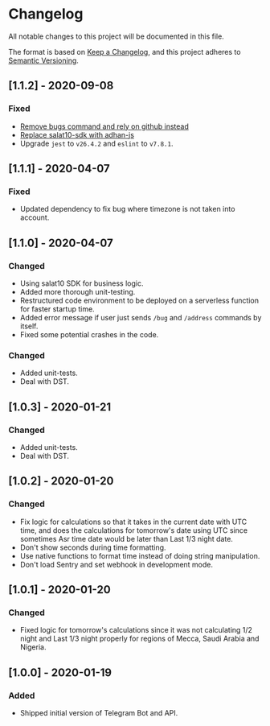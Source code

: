 # Changelog

All notable changes to this project will be documented in this file.

The format is based on [Keep a Changelog](https://keepachangelog.com/en/1.0.0/),
and this project adheres to [Semantic Versioning](https://semver.org/spec/v2.0.0.html).

## [1.1.2] - 2020-09-08

### Fixed

-   [Remove bugs command and rely on github instead](https://github.com/ilmtest/salat10-bot-js/issues/16)
-   [Replace salat10-sdk with adhan-js](https://github.com/ilmtest/salat10-bot-js/issues/22)
-   Upgrade `jest` to `v26.4.2` and `eslint` to `v7.8.1`.

## [1.1.1] - 2020-04-07

### Fixed

-   Updated dependency to fix bug where timezone is not taken into account.

## [1.1.0] - 2020-04-07

### Changed

-   Using salat10 SDK for business logic.
-   Added more thorough unit-testing.
-   Restructured code environment to be deployed on a serverless function for faster startup time.
-   Added error message if user just sends `/bug` and `/address` commands by itself.
-   Fixed some potential crashes in the code.

### Changed

-   Added unit-tests.
-   Deal with DST.

## [1.0.3] - 2020-01-21

### Changed

-   Added unit-tests.
-   Deal with DST.

## [1.0.2] - 2020-01-20

### Changed

-   Fix logic for calculations so that it takes in the current date with UTC time, and does the calculations for tomorrow's date using UTC since sometimes Asr time date would be later than Last 1/3 night date.
-   Don't show seconds during time formatting.
-   Use native functions to format time instead of doing string manipulation.
-   Don't load Sentry and set webhook in development mode.

## [1.0.1] - 2020-01-20

### Changed

-   Fixed logic for tomorrow's calculations since it was not calculating 1/2 night and Last 1/3 night properly for regions of Mecca, Saudi Arabia and Nigeria.

## [1.0.0] - 2020-01-19

### Added

-   Shipped initial version of Telegram Bot and API.
